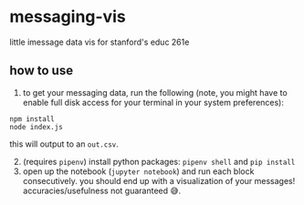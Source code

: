 # messaging-vis
little imessage data vis for stanford's educ 261e

## how to use

1. to get your messaging data, run the following (note, you might have to enable full disk access for your terminal in your system preferences):
```
npm install
node index.js
```

this will output to an `out.csv`.

2. (requires `pipenv`) install python packages: `pipenv shell` and `pip install`
2. open up the notebook (`jupyter notebook`) and run each block consecutively. you should end up with a visualization of your messages! accuracies/usefulness not guaranteed 😅.

